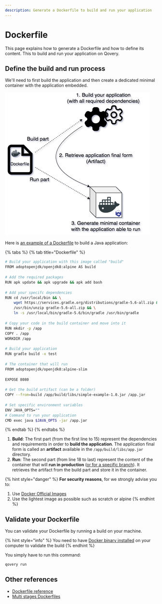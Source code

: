 ```yaml
---
description: Generate a Dockerfile to build and run your application
---
```


# Dockerfile

This page explains how to generate a Dockerfile and how to define its content. This to build and run your application on Qovery.

## Define the build and run process

We'll need to first build the application and then create a dedicated minimal container with the application embedded.

![](../../.gitbook/assets/q-quickstart-build.png)

Here is [an example of a Dockerfile](https://github.com/Qovery/doc-examples/blob/master/java/spring-boot/simple-example/Dockerfile) to build a Java application:

{% tabs %}
{% tab title="Dockerfile" %}
```bash
# Build your application with this image called "build"
FROM adoptopenjdk/openjdk8:alpine AS build

# Add the required packages
RUN apk update && apk upgrade && apk add bash

# Add your specifc dependencies
RUN cd /usr/local/bin && \
    wget https://services.gradle.org/distributions/gradle-5.6-all.zip && \
    /usr/bin/unzip gradle-5.6-all.zip && \
    ln -s /usr/local/bin/gradle-5.6/bin/gradle /usr/bin/gradle

# Copy your code in the build container and move into it
RUN mkdir -p /app
COPY . /app
WORKDIR /app

# Build your application
RUN gradle build -x test

# The container that will run
FROM adoptopenjdk/openjdk8:alpine-slim

EXPOSE 8080

# Get the build artifact (can be a folder)
COPY --from=build /app/build/libs/simple-example-1.0.jar /app.jar

# Set specific environment variables
ENV JAVA_OPTS=""
# Command to run your application
CMD exec java $JAVA_OPTS -jar /app.jar
```
{% endtab %}
{% endtabs %}

1. **Build**: The first part \(from the first line to 15\) represent the dependencies and requirements in order to **build the application**. The application final form is called an **artifact** available in the `/app/build/libs/app.jar` directory.
2. **Run**: The second part \(from line 18 to last\) represent the content of the container that will **run in production** \([or for a specific branch](../../extending-qovery/branches.md)\). It retrieves the artifact from the build part and store it in the container.

{% hint style="danger" %}
**For security reasons**, for we strongly advise you to:

1. Use [Docker Official Images](https://hub.docker.com/search/?q=&type=image&image_filter=official)
2. Use the lightest image as possible such as scratch or alpine
{% endhint %}

## Validate your Dockerfile

You can validate your Dockerfile by running a build on your machine.

{% hint style="info" %}
You need to have [Docker binary installed](https://docs.docker.com/install/) on your computer to validate the build
{% endhint %}

You simply have to run this command:

```bash
qovery run
```

## Other references

* [Dockerfile reference](https://docs.docker.com/engine/reference/builder/)
* [Multi stages Dockerfiles](https://docs.docker.com/develop/develop-images/multistage-build/)


